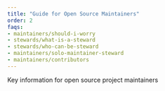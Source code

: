 ```yaml
---
title: "Guide for Open Source Maintainers"
order: 2
faqs:
- maintainers/should-i-worry
- stewards/what-is-a-steward
- stewards/who-can-be-steward
- maintainers/solo-maintainer-steward
- maintainers/contributors
---
```


Key information for open source project maintainers
